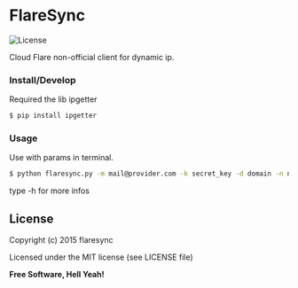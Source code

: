 # FlareSync
![License](https://img.shields.io/badge/license-MIT-blue.svg?style=flat-square)

Cloud Flare non-official client for dynamic ip.

### Install/Develop

Required the lib ipgetter

```sh
$ pip install ipgetter
```


### Usage

Use with params in terminal.

```sh
$ python flaresync.py -m mail@provider.com -k secret_key -d domain -n name_record
```

type -h for more infos


License
----

Copyright (c) 2015 flaresync

Licensed under the MIT license (see LICENSE file)


**Free Software, Hell Yeah!**
